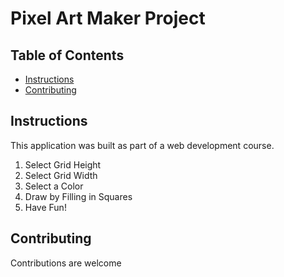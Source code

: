# Pixel Art Maker Project

## Table of Contents

* [Instructions](#instructions)
* [Contributing](#contributing)

## Instructions

This application was built as part of a web development course.

1. Select Grid Height
2. Select Grid Width
3. Select a Color
4. Draw by Filling in Squares
5. Have Fun!

## Contributing

Contributions are welcome
